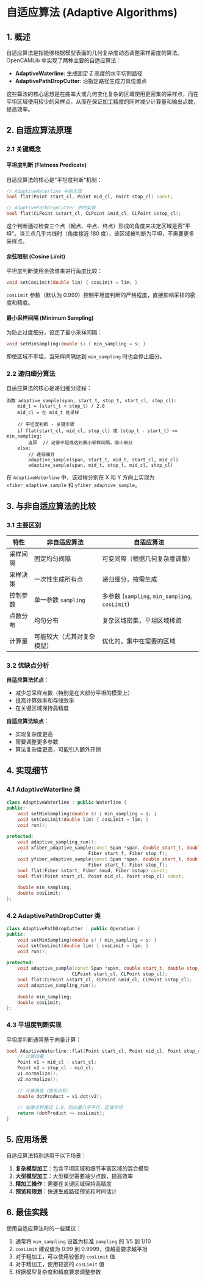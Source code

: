 ﻿# 自适应算法 (Adaptive Algorithms)

## 1. 概述

自适应算法是指能够根据模型表面的几何复杂度动态调整采样密度的算法。OpenCAMLib 中实现了两种主要的自适应算法：

- **AdaptiveWaterline**: 生成固定 Z 高度的水平切割路径
- **AdaptivePathDropCutter**: 沿指定路径生成刀具位置点

这些算法的核心思想是在曲率大或几何变化复杂的区域使用更密集的采样点，而在平坦区域使用较少的采样点，从而在保证加工精度的同时减少计算量和输出点数，提高效率。

## 2. 自适应算法原理

### 2.1 关键概念

#### 平坦度判断 (Flatness Predicate)

自适应算法的核心是"平坦度判断"机制：

```cpp
// AdaptiveWaterline 中的实现
bool flat(Point start_cl, Point mid_cl, Point stop_cl) const;

// AdaptivePathDropCutter 中的实现
bool flat(CLPoint &start_cl, CLPoint &mid_cl, CLPoint &stop_cl);
```

这个判断通过检查三个点（起点、中点、终点）形成的角度来决定区域是否"平坦"。当三点几乎共线时（角度接近 180 度），该区域被判断为平坦，不需要更多采样点。

#### 余弦限制 (Cosine Limit)

平坦度判断使用余弦值来进行角度比较：

```cpp
void setCosLimit(double lim) { cosLimit = lim; }
```

`cosLimit` 参数（默认为 0.999）控制平坦度判断的严格程度，直接影响采样的密度和精度。

#### 最小采样间隔 (Minimum Sampling)

为防止过度细分，设定了最小采样间隔：

```cpp
void setMinSampling(double s) { min_sampling = s; }
```

即使区域不平坦，当采样间隔达到 `min_sampling` 时也会停止细分。

### 2.2 递归细分算法

自适应算法的核心是递归细分过程：

```
函数 adaptive_sample(span, start_t, stop_t, start_cl, stop_cl):
    mid_t = (start_t + stop_t) / 2.0
    mid_cl = 在 mid_t 处采样
    
    // 平坦度判断 - 关键步骤
    if flat(start_cl, mid_cl, stop_cl) 或 (stop_t - start_t) <= min_sampling:
        返回  // 足够平坦或达到最小采样间隔，停止细分
    else:
        // 递归细分
        adaptive_sample(span, start_t, mid_t, start_cl, mid_cl)
        adaptive_sample(span, mid_t, stop_t, mid_cl, stop_cl)
```

在 `AdaptiveWaterline` 中，该过程分别在 X 和 Y 方向上实现为 `xfiber_adaptive_sample` 和 `yfiber_adaptive_sample`。

## 3. 与非自适应算法的比较

### 3.1 主要区别

| 特性 | 非自适应算法 | 自适应算法 |
|------|--------------|------------|
| 采样间隔 | 固定均匀间隔 | 可变间隔（根据几何复杂度调整） |
| 采样决策 | 一次性生成所有点 | 递归细分，按需生成 |
| 控制参数 | 单一参数 `sampling` | 多参数 (`sampling`, `min_sampling`, `cosLimit`) |
| 点数分布 | 均匀分布 | 复杂区域密集，平坦区域稀疏 |
| 计算量 | 可能较大（尤其对复杂模型） | 优化的，集中在需要的区域 |

### 3.2 优缺点分析

**自适应算法优点**：

- 减少总采样点数（特别是在大部分平坦的模型上）
- 提高计算效率和存储效率
- 在关键区域保持高精度

**自适应算法缺点**：

- 实现复杂度更高
- 需要调整更多参数
- 算法复杂度更高，可能引入额外开销

## 4. 实现细节

### 4.1 AdaptiveWaterline 类

```cpp
class AdaptiveWaterline : public Waterline {
public:
    void setMinSampling(double s) { min_sampling = s; }
    void setCosLimit(double lim) { cosLimit = lim; }
    void run();
    
protected:
    void adaptive_sampling_run();
    void xfiber_adaptive_sample(const Span *span, double start_t, double stop_t,
                              Fiber start_f, Fiber stop_f);
    void yfiber_adaptive_sample(const Span *span, double start_t, double stop_t,
                              Fiber start_f, Fiber stop_f);
    bool flat(Fiber &start, Fiber &mid, Fiber &stop) const;
    bool flat(Point start_cl, Point mid_cl, Point stop_cl) const;
    
    double min_sampling;
    double cosLimit;
};
```

### 4.2 AdaptivePathDropCutter 类

```cpp
class AdaptivePathDropCutter : public Operation {
public:
    void setMinSampling(double s) { min_sampling = s; }
    void setCosLimit(double lim) { cosLimit = lim; }
    void run();
    
protected:
    void adaptive_sample(const Span *span, double start_t, double stop_t,
                        CLPoint start_cl, CLPoint stop_cl);
    bool flat(CLPoint &start_cl, CLPoint &mid_cl, CLPoint &stop_cl);
    void adaptive_sampling_run();
    
    double min_sampling;
    double cosLimit;
};
```

### 4.3 平坦度判断实现

平坦度判断通常基于向量计算：

```cpp
bool AdaptiveWaterline::flat(Point start_cl, Point mid_cl, Point stop_cl) const {
    // 计算向量
    Point v1 = mid_cl - start_cl;
    Point v2 = stop_cl - mid_cl;
    v1.normalize();
    v2.normalize();
    
    // 计算角度（使用点积）
    double dotProduct = v1.dot(v2);
    
    // 如果点积接近 1.0，则向量几乎平行，区域平坦
    return (dotProduct >= cosLimit);
}
```

## 5. 应用场景

自适应算法特别适用于以下场景：

1. **复杂模型加工**：包含平坦区域和细节丰富区域的混合模型
2. **大型模型加工**：大型模型需要减少点数，提高效率
3. **精加工操作**：需要在关键区域保持高精度
4. **预览和规划**：快速生成路径预览和时间估计

## 6. 最佳实践

使用自适应算法时的一些建议：

1. 通常将 `min_sampling` 设置为标准 `sampling` 的 1/5 到 1/10
2. `cosLimit` 建议值为 0.99 到 0.9999，值越高要求越平坦
3. 对于粗加工，可以使用较低的 `cosLimit` 值
4. 对于精加工，使用较高的 `cosLimit` 值
5. 根据模型复杂度和精度要求调整参数
